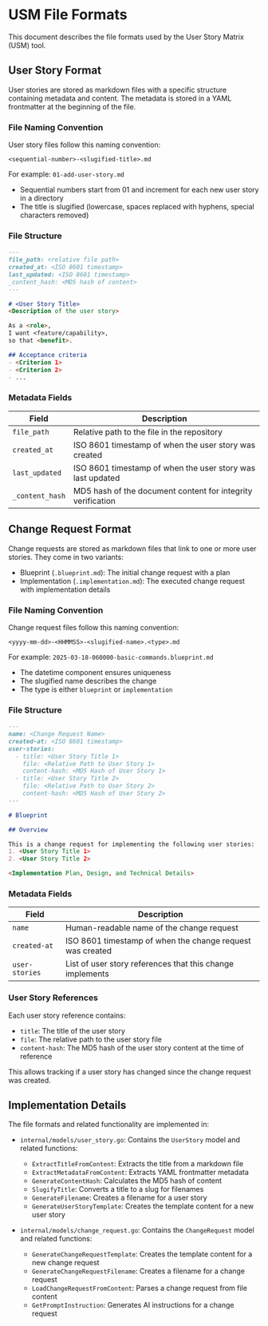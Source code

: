 # USM File Formats

This document describes the file formats used by the User Story Matrix (USM) tool.

## User Story Format

User stories are stored as markdown files with a specific structure containing metadata and content. The metadata is stored in a YAML frontmatter at the beginning of the file.

### File Naming Convention

User story files follow this naming convention:
```
<sequential-number>-<slugified-title>.md
```

For example: `01-add-user-story.md`

- Sequential numbers start from 01 and increment for each new user story in a directory
- The title is slugified (lowercase, spaces replaced with hyphens, special characters removed)

### File Structure

```markdown
---
file_path: <relative file path>
created_at: <ISO 8601 timestamp>
last_updated: <ISO 8601 timestamp>
_content_hash: <MD5 hash of content>
---

# <User Story Title>
<Description of the user story>

As a <role>,  
I want <feature/capability>,  
so that <benefit>.

## Acceptance criteria
- <Criterion 1>
- <Criterion 2>
- ...
```

### Metadata Fields

| Field          | Description                                                 |
|----------------|-------------------------------------------------------------|
| `file_path`    | Relative path to the file in the repository                 |
| `created_at`   | ISO 8601 timestamp of when the user story was created       |
| `last_updated` | ISO 8601 timestamp of when the user story was last updated  |
| `_content_hash`| MD5 hash of the document content for integrity verification |

## Change Request Format

Change requests are stored as markdown files that link to one or more user stories. They come in two variants:
- Blueprint (`.blueprint.md`): The initial change request with a plan
- Implementation (`.implementation.md`): The executed change request with implementation details

### File Naming Convention

Change request files follow this naming convention:
```
<yyyy-mm-dd>-<HHMMSS>-<slugified-name>.<type>.md
```

For example: `2025-03-18-060000-basic-commands.blueprint.md`

- The datetime component ensures uniqueness
- The slugified name describes the change
- The type is either `blueprint` or `implementation`

### File Structure

```markdown
---
name: <Change Request Name>
created-at: <ISO 8601 timestamp>
user-stories:
  - title: <User Story Title 1>
    file: <Relative Path to User Story 1>
    content-hash: <MD5 Hash of User Story 1>
  - title: <User Story Title 2>
    file: <Relative Path to User Story 2>
    content-hash: <MD5 Hash of User Story 2>
---

# Blueprint

## Overview

This is a change request for implementing the following user stories:
1. <User Story Title 1>
2. <User Story Title 2>

<Implementation Plan, Design, and Technical Details>
```

### Metadata Fields

| Field          | Description                                               |
|----------------|-----------------------------------------------------------|
| `name`         | Human-readable name of the change request                 |
| `created-at`   | ISO 8601 timestamp of when the change request was created |
| `user-stories` | List of user story references that this change implements |

### User Story References

Each user story reference contains:
- `title`: The title of the user story
- `file`: The relative path to the user story file
- `content-hash`: The MD5 hash of the user story content at the time of reference

This allows tracking if a user story has changed since the change request was created.

## Implementation Details

The file formats and related functionality are implemented in:

- `internal/models/user_story.go`: Contains the `UserStory` model and related functions:
  - `ExtractTitleFromContent`: Extracts the title from a markdown file
  - `ExtractMetadataFromContent`: Extracts YAML frontmatter metadata
  - `GenerateContentHash`: Calculates the MD5 hash of content
  - `SlugifyTitle`: Converts a title to a slug for filenames
  - `GenerateFilename`: Creates a filename for a user story
  - `GenerateUserStoryTemplate`: Creates the template content for a new user story

- `internal/models/change_request.go`: Contains the `ChangeRequest` model and related functions:
  - `GenerateChangeRequestTemplate`: Creates the template content for a new change request
  - `GenerateChangeRequestFilename`: Creates a filename for a change request
  - `LoadChangeRequestFromContent`: Parses a change request from file content
  - `GetPromptInstruction`: Generates AI instructions for a change request 